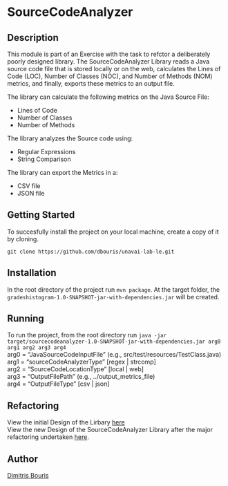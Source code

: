 # SourceCodeAnalyzer
## Description

This module is part of an Exercise with the task to refctor a deliberately poorly designed library. The SourceCodeAnalyzer Library reads a Java source code file that is stored locally or on the web, calculates the Lines of Code (LOC), Number of Classes (NOC), and Number of Methods (NOM) metrics, and finally, exports these metrics to an output file.

The library can calculate the following metrics on the Java Source File:
- Lines of Code
- Number of Classes
- Number of Methods

The library analyzes the Source code using:
- Regular Expressions
- String Comparison

The library can export the Metrics in a:
- CSV file
- JSON file

## Getting Started
To succesfully install the project on your local machine, create a copy of it by cloning.

`git clone https://github.com/dbouris/unavai-lab-le.git`

## Installation
In the root directory of the project run `mvn package`. At the target folder, the `gradeshistogram-1.0-SNAPSHOT-jar-with-dependencies.jar` will be created.

## Running
To run the project, from the root directory run `java -jar target/sourcecodeanalyzer-1.0-SNAPSHOT-jar-with-dependencies.jar arg0 arg1 arg2 arg3 arg4`
<br>
arg0 = “JavaSourceCodeInputFile” (e.g., src/test/resources/TestClass.java)<br>
arg1 = “sourceCodeAnalyzerType” [regex | strcomp]<br>
arg2 = “SourceCodeLocationType” [local | web]<br>
arg3 = “OutputFilePath” (e.g., ../output_metrics_file)<br>
arg4 = “OutputFileType” [csv | json]

## Refactoring
View the initial Design of the Lirbary [here]() <br>
View the new Design of the SourceCodeAnalyzer Library after the major refactoring undertaken [here]().



## Author
[Dimitris Bouris](https://github.com/dbouris)